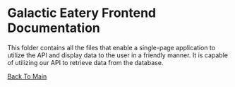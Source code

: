 # Galactic Eatery Frontend Documentation

This folder contains all the files that enable a single-page application to utilize the API and display data to the user in a friendly manner. It is capable of utilizing our API to retrieve data from the database.

[Back To Main](https://github.com/carlalap/the-galactic-eatery)
